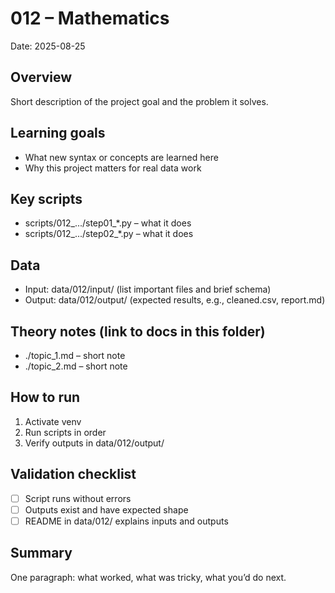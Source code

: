 # 012 – Mathematics

Date: 2025-08-25

## Overview
Short description of the project goal and the problem it solves.

## Learning goals
- What new syntax or concepts are learned here
- Why this project matters for real data work

## Key scripts
- scripts/012_.../step01_*.py  – what it does
- scripts/012_.../step02_*.py  – what it does

## Data
- Input: data/012/input/ (list important files and brief schema)
- Output: data/012/output/ (expected results, e.g., cleaned.csv, report.md)

## Theory notes (link to docs in this folder)
- ./topic_1.md – short note
- ./topic_2.md – short note

## How to run
1) Activate venv
2) Run scripts in order
3) Verify outputs in data/012/output/

## Validation checklist
- [ ] Script runs without errors
- [ ] Outputs exist and have expected shape
- [ ] README in data/012/ explains inputs and outputs

## Summary
One paragraph: what worked, what was tricky, what you’d do next.
